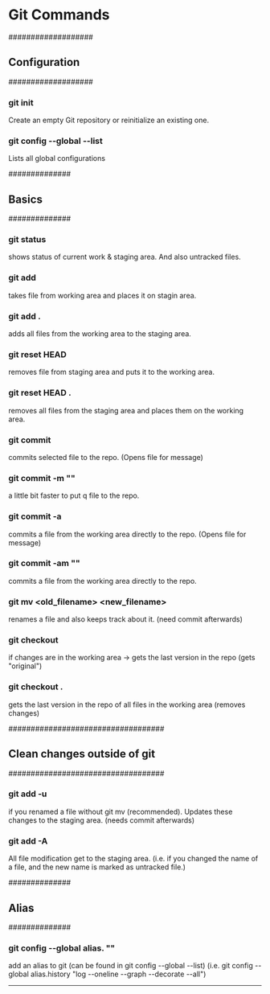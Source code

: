 # Git Commands

###################
## Configuration ##
###################

### git init
Create an empty Git repository or reinitialize an existing one.

### git config --global --list
Lists all global configurations


##############
##  Basics  ##
##############  

###	git status 
shows status of current work & staging area. And also untracked files.

###	git add <file>
takes file from working area and places it on stagin area.

### git add .
adds all files from the working area to the staging area.

### git reset HEAD <file>
removes file from staging area and puts it to the working area.

### git reset HEAD .
removes all files from the staging area and places them on the working area.

### git commit <file>
commits selected file to the repo. (Opens file for message)

### git commit -m "<message>"
a little bit faster to put q file to the repo.

### git commit -a
commits a file from the working area directly to the repo. (Opens file for message)

### git commit -am "<message>"
commits a file from the working area directly to the repo.

### git mv <old_filename> <new_filename>
renames a file and also keeps track about it. (need commit afterwards)

### git checkout <file>
if changes are in the working area -> gets the last version in the repo (gets "original")

### git checkout .
gets the last version in the repo of all files in the working area (removes changes)

###################################
##  Clean changes outside of git ##
###################################

### git add -u
if you renamed a file without git mv (recommended).
Updates these changes to the staging area.
(needs commit afterwards)

### git add -A
All file modification get to the staging area.
(i.e. if you changed the name of a file, and the new name is marked as untracked file.)

##############
##  Alias   ##
##############

### git config --global alias.<alias name> "<alias command>"
add an alias to git (can be found in git config --global --list)
(i.e. git config --global alias.history "log --oneline --graph --decorate --all")

-------------------------------------------------------------------------------